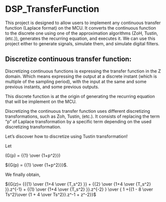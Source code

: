 # DSP_TransferFunction

This project is designed to allow users to implement any continuous transfer function (Laplace format) on the MCU. It converts the continuous function to the discrete one using one of the approximation algorithms (ZoH, Tustin, (etc.)), generates the recurring equation, and executes it. We can use this project either to generate signals, simulate them, and simulate digital filters.

## Discretize continuous transfer function:

Discretizing continuous functions is expressing the transfer function in the Z domain. Which means expressing the output at a discrete instant (which is multiple of the sampling period), with the input at the same and some previous instants, and some previous outputs.

This discrete function is at the origin of generating the recurring equation that will be implement on the MCU.

Discretizing the continuous transfer function uses different discretizing transformations, such as Zoh, Tustin, (etc.). It consists of replacing the term “p” of Laplace transformation by a specific term depending on the used discretizing transformation.

Let’s discover how to discretize using Tustin transformation!

Let

\(G(p) = {{1} \over {1+p^2}}\)

${G(p) = {{1} \over {1+p^2}}}$.



We finally obtain, 

${G(z)= {{{1} \over {1+4 \over {T_s^2} }} + {{2} \over {1+4 \over {T_s^2} }}.z^{-1} + {{1} \over {1+4 \over {T_s^2} }}.z^{-2} } \over { 1 +{{1 - 8 \over Ts^2}\over {1 + 4 \over Ts^2}}.z^-1 + z^-2}}$
